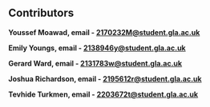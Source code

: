
## Contributors

**Youssef Moawad, email - 2170232M@student.gla.ac.uk**

**Emily Youngs, email - 2138946y@student.gla.ac.uk**

**Gerard Ward, email - 2131783w@student.gla.ac.uk**

**Joshua Richardson, email - 2195612r@student.gla.ac.uk**

**Tevhide Turkmen, email - 2203672t@student.gla.ac.uk**
